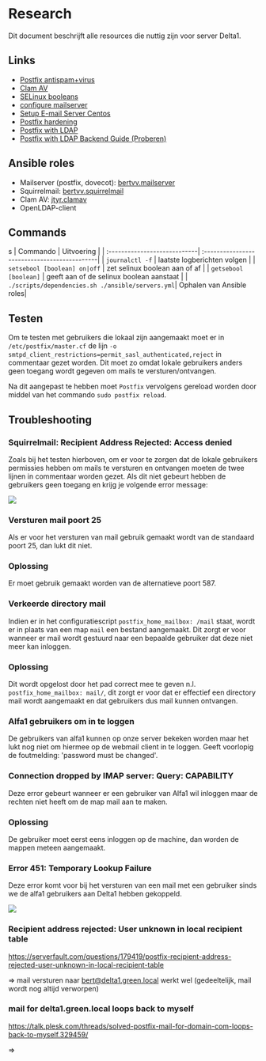 # Research

Dit document beschrijft alle resources die nuttig zijn voor server Delta1.

## Links

- [Postfix antispam+virus](https://www.tecmint.com/integrate-clamav-and-spamassassin-to-protect-postfix-mails-from-viruses/)
- [Clam AV](https://www.linux.com/tutorials/using-clamav-kill-viruses-postfix/)
- [SELinux booleans](https://www.thegeekdiary.com/understanding-selinux-booleans/)
- [configure mailserver](https://xdeb.org/post/2018/02/07/run-your-own-mail-server-with-postfix-and-dovecot/)
- [Setup E-mail Server Centos](https://hostpresto.com/community/tutorials/how-to-setup-an-email-server-on-centos7/)
- [Postfix hardening](https://linux-audit.com/postfix-hardening-guide-for-security-and-privacy/)
- [Postfix with LDAP](http://www.postfix.org/LDAP_README.html)
- [Postfix with LDAP Backend Guide (Proberen)](https://www.dev-eth0.de/2016/12/19/postfix_ldap/?fbclid=IwAR3uWCGukmQ-JHyEr2bflWnhiSBOi8CdTjUVK6NWVW5zyZOzkfhTpAbehfU)

## Ansible roles

- Mailserver (postfix, dovecot): [bertvv.mailserver](https://galaxy.ansible.com/bertvv/mailserver)
- Squirrelmail: [bertvv.squirrelmail](https://galaxy.ansible.com/bertvv/squirrelmail)
- Clam AV: [jtyr.clamav](https://galaxy.ansible.com/jtyr/clamav)
- OpenLDAP-client

## Commands
s
| Commando                     | Uitvoering                                   |
| :----------------------------| :--------------------------------------------|
| `journalctl -f`              | laatste logberichten volgen                  |
| `setsebool [boolean] on|off` | zet selinux boolean aan of af                |
| `getsebool [boolean]`        | geeft aan of de selinux boolean aanstaat     |
| `./scripts/dependencies.sh ./ansible/servers.yml`| Ophalen van Ansible roles|


## Testen

Om te testen met gebruikers die lokaal zijn aangemaakt moet er in `/etc/postfix/master.cf` de lijn `-o smtpd_client_restrictions=permit_sasl_authenticated,reject` in commentaar gezet worden. Dit moet zo omdat lokale gebruikers anders geen toegang wordt gegeven om mails te versturen/ontvangen. 

Na dit aangepast te hebben moet `Postfix` vervolgens gereload worden door middel van het commando `sudo postfix reload`.

## Troubleshooting

### Squirrelmail: Recipient Address Rejected: Access denied

Zoals bij het testen hierboven, om er voor te zorgen dat de lokale gebruikers permissies hebben om mails te versturen en ontvangen moeten de twee lijnen in commentaar worden gezet. Als dit niet gebeurt hebben de gebruikers geen toegang en krijg je volgende error message:

![](https://github.com/HoGentTIN/p3ops-1920-green/blob/master/Documentatie/delta1/images/SquirrelmailRecipient.png)

### Versturen mail poort 25

Als er voor het versturen van mail gebruik gemaakt wordt van de standaard poort 25, dan lukt dit niet.

### Oplossing

Er moet gebruik gemaakt worden van de alternatieve poort 587.

### Verkeerde directory mail

Indien er in het configuratiescript `postfix_home_mailbox: /mail` staat, wordt er in plaats van een map `mail` een bestand aangemaakt. Dit zorgt er voor wanneer er mail wordt gestuurd naar een bepaalde gebruiker dat deze niet meer kan inloggen.

### Oplossing

Dit wordt opgelost door het pad correct mee te geven n.l. `postfix_home_mailbox: mail/`, dit zorgt er voor dat er effectief een directory mail wordt aangemaakt en dat gebruikers dus mail kunnen ontvangen.

### Alfa1 gebruikers om in te loggen

De gebruikers van alfa1 kunnen op onze server bekeken worden maar het lukt nog niet om hiermee op de webmail client in te loggen. Geeft voorlopig de foutmelding: 'password must be changed'.

### Connection dropped by IMAP server: Query: CAPABILITY

Deze error gebeurt wanneer er een gebruiker van Alfa1 wil inloggen maar de rechten niet heeft om de map mail aan te maken.

### Oplossing

De gebruiker moet eerst eens inloggen op de machine, dan worden de mappen meteen aangemaakt.

### Error 451: Temporary Lookup Failure

Deze error komt voor bij het versturen van een mail met een gebruiker sinds we de alfa1 gebruikers aan Delta1 hebben gekoppeld.

![](https://github.com/HoGentTIN/p3ops-1920-green/blob/master/Documentatie/delta1/images/Error451.png)

### Recipient address rejected: User unknown in local recipient table

https://serverfault.com/questions/179419/postfix-recipient-address-rejected-user-unknown-in-local-recipient-table

=> mail versturen naar bert@delta1.green.local werkt wel (gedeeltelijk, mail wordt nog altijd verworpen)

### mail for delta1.green.local loops back to myself

https://talk.plesk.com/threads/solved-postfix-mail-for-domain-com-loops-back-to-myself.329459/

=> 